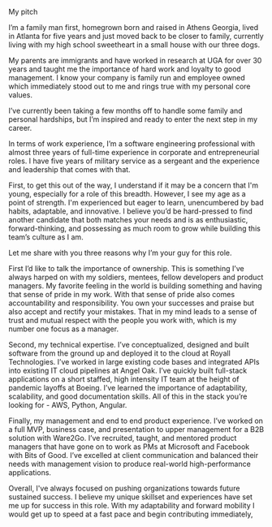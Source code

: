 My pitch

I’m a family man first, homegrown born and raised in Athens Georgia, lived in Atlanta for five years and just moved back to be closer to family, currently living with my high school sweetheart in a small house with our three dogs. 

My parents are immigrants and have worked in research at UGA for over 30 years and taught me the importance of hard work and loyalty to good management. I know your company is family run and employee owned which immediately stood out to me and rings true with my personal core values.

I’ve currently been taking a few months off to handle some family and personal hardships, but I’m inspired and ready to enter the next step in my career. 

In terms of work experience, I’m a software engineering professional with almost three years of full-time experience in corporate and entrepreneurial roles. I have five years of military service as a sergeant and the experience and leadership that comes with that. 

First, to get this out of the way, I understand if it may be a concern that I'm young, especially for a role of this breadth. However, I see my age as a point of strength. I'm experienced but eager to learn, unencumbered by bad habits, adaptable, and innovative. I believe you’d be hard-pressed to find another candidate that both matches your needs and is as enthusiastic, forward-thinking, and possessing as much room to grow while building this team’s culture as I am. 

Let me share with you three reasons why I’m your guy for this role. 

First I’d like to talk the importance of ownership. This is something I’ve always harped on with my soldiers, mentees, fellow developers and product managers. My favorite feeling in the world is building something and having that sense of pride in my work. With that sense of pride also comes accountability and responsibility. You own your successes and praise but also accept and rectify your mistakes. That in my mind leads to a sense of trust and mutual respect with the people you work with, which is my number one focus as a manager.

Second, my technical expertise. I’ve conceptualized, designed and built software from the ground up and deployed it to the cloud at Royall Technologies. I’ve worked in large existing code bases and integrated APIs into existing IT cloud pipelines at Angel Oak. I’ve quickly built full-stack applications on a short staffed, high intensity IT team at the height of pandemic layoffs at Boeing. I’ve learned the importance of adaptability, scalability, and good documentation skills. All of this in the stack you’re looking for - AWS, Python, Angular.

Finally, my management and end to end product experience. I’ve worked on a full MVP, business case, and presentation to upper management for a B2B solution with Ware2Go. I’ve recruited, taught, and mentored product managers that have gone on to work as PMs at Microsoft and Facebook with Bits of Good. I’ve excelled at client communication and balanced their needs with management vision to produce real-world high-performance applications. 

Overall, I've always focused on pushing organizations towards future sustained success. I believe my unique skillset and experiences have set me up for success in this role. With my adaptability and forward mobility I would get up to speed at a fast pace and begin contributing immediately, 

